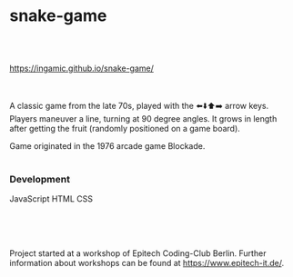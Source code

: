 # snake-game
<br/>
<br/>

https://ingamic.github.io/snake-game/

<br/>
<br/>
A classic game from the late 70s, played with the ⬅️⬇️⬆️➡️ arrow keys. <br/>
Players maneuver a line, turning at 90 degree angles. It grows in length after getting the fruit (randomly positioned on a game board).

Game originated in the 1976 arcade game Blockade.
 <br/>
 <br/>
### Development
JavaScript
HTML
CSS

<br/>
<br/>
<br/>

Project started at a workshop of Epitech Coding-Club Berlin. Further information about workshops can be found at https://www.epitech-it.de/.
